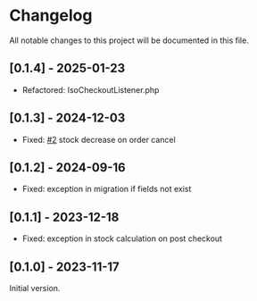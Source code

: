 # Changelog

All notable changes to this project will be documented in this file.

## [0.1.4] - 2025-01-23
- Refactored: IsoCheckoutListener.php

## [0.1.3] - 2024-12-03
- Fixed: [#2](https://github.com/heimrichhannot/contao-isotope-stock-bundle/issues/2) stock decrease on order cancel

## [0.1.2] - 2024-09-16
- Fixed: exception in migration if fields not exist

## [0.1.1] - 2023-12-18
- Fixed: exception in stock calculation on post checkout

## [0.1.0] - 2023-11-17
Initial version.
